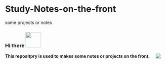 # Study-Notes-on-the-front
some projects or notes

### **Hi there**   <img src="https://media.giphy.com/media/hvRJCLFzcasrR4ia7z/giphy.gif" width="50px" height="50px">
<img align="right" src="https://github-readme-stats.vercel.app/api?username=WangYeQianger&show_icons=true" >

**This repositpry is used to makes some notes or projects on the front.**